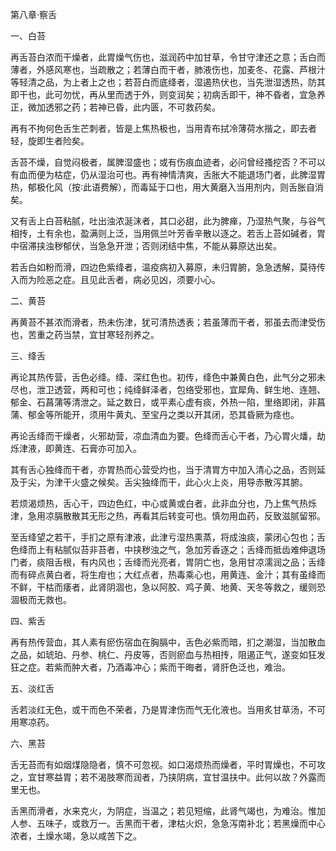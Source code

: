 第八章·察舌

一、白苔

再舌苔白浓而干燥者，此胃燥气伤也，滋润药中加甘草，令甘守津还之意；舌白而薄者，外感风寒也，当疏散之；若薄白而干者，肺液伤也，加麦冬、花露、芦根汁等轻清之品，为上者上之也；若苔白而底绛者，湿遏热伏也，当先泄湿透热，防其即干也，此可勿忧，再从里而透于外，则变润矣；初病舌即干，神不昏者，宜急养正，微加透邪之药；若神已昏，此内匮，不可救药矣。

再有不拘何色舌生芒刺者，皆是上焦热极也，当用青布拭冷薄荷水揩之，即去者轻，旋即生者险矣。

舌苔不燥，自觉闷极者，属脾湿盛也；或有伤痕血迹者，必问曾经搔挖否？不可以有血而便为枯症，仍从湿治可也。再有神情清爽，舌胀大不能退场门者，此脾湿胃热，郁极化风（按∶此语费解），而毒延于口也，用大黄磨入当用剂内，则舌胀自消矣。

又有舌上白苔粘腻，吐出浊浓涎沫者，其口必甜，此为脾瘅，乃湿热气聚，与谷气相抟，土有余也，盈满则上泛，当用佩兰叶芳香辛散以逐之。若舌上苔如碱者，胃中宿滞挟浊秽郁伏，当急急开泄；否则闭结中焦，不能从募原达出矣。

若舌白如粉而滑，四边色紫绛者，温疫病初入募原，未归胃腑，急急透解，莫待传入而为险恶之症。且见此舌者，病必见凶，须要小心。

二、黄苔

再黄苔不甚浓而滑者，热未伤津，犹可清热透表；若虽薄而干者，邪虽去而津受伤也，苦重之药当禁，宜甘寒轻剂养之。

三、绛舌

再论其热传营，舌色必绛。绛、深红色也。初传，绛色中兼黄白色，此气分之邪未尽也，泄卫透营，两和可也；纯绛鲜泽者，包络受邪也，宜犀角、鲜生地、连翘、郁金、石菖蒲等清泄之。延之数日，或平素心虚有痰，外热一陷，里络即闭，非菖蒲、郁金等所能开，须用牛黄丸、至宝丹之类以开其闭，恐其昏厥为痉也。

再论舌绛而干燥者，火邪劫营，凉血清血为要。色绛而舌心干者，乃心胃火燔，劫烁津液，即黄连、石膏亦可加入。

其有舌心独绛而干者，亦胃热而心营受灼也，当于清胃方中加入清心之品，否则延及于尖，为津干火盛之候矣。舌尖独绛而干，此心火上炎，用导赤散泻其腑。

若烦渴烦热，舌心干，四边色红，中心或黄或白者，此非血分也，乃上焦气热烁津，急用凉膈散散其无形之热，再看其后转变可也。慎勿用血药，反致滋腻留邪。

至舌绛望之若干，手扪之原有津液，此津亏湿热熏蒸，将成浊痰，蒙闭心包也；舌色绛而上有粘腻似苔非苔者，中挟秽浊之气，急加芳香逐之；舌绛而抵齿难伸退场门者，痰阻舌根，有内风也；舌绛而光亮者，胃阴亡也，急用甘凉濡润之品；舌绛而有碎点黄白者，将生疳也；大红点者，热毒乘心也，用黄连、金汁；其有虽绛而不鲜，干枯而痿者，此肾阴涸也，急以阿胶、鸡子黄、地黄、天冬等救之，缓则恐涸极而无救也。

四、紫舌

再有热传营血，其人素有瘀伤宿血在胸膈中，舌色必紫而暗，扪之潮湿，当加散血之品，如琥珀、丹参、桃仁、丹皮等，否则瘀血与热相抟，阻遏正气，遂变如狂发狂之症。若紫而肿大者，乃酒毒冲心；紫而干晦者，肾肝色泛也，难治。

五、淡红舌

舌若淡红无色，或干而色不荣者，乃是胃津伤而气无化液也。当用炙甘草汤，不可用寒凉药。

六、黑苔

舌无苔而有如烟煤隐隐者，慎不可忽视。如口渴烦热而燥者，平时胃燥也，不可攻之，宜甘寒益胃；若不渴肢寒而润者，乃挟阴病，宜甘温扶中。此何以故？外露而里无也。

舌黑而滑者，水来克火，为阴症，当温之；若见短缩，此肾气竭也，为难治。惟加人参、五味子，或救万一。舌黑而干者，津枯火炽，急急泻南补北；若黑燥而中心浓者，土燥水竭，急以咸苦下之。

